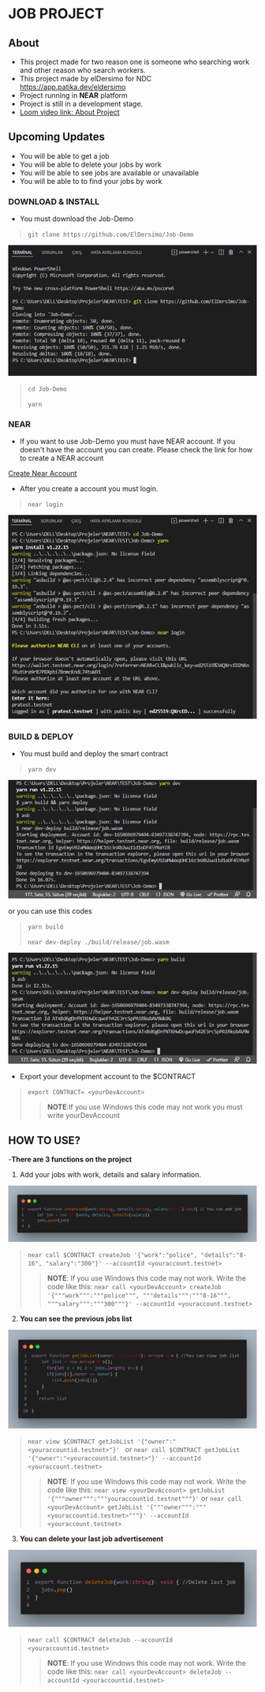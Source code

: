 # **JOB PROJECT**

## About
- This project made for two reason one is someone who searching work and other reason who search workers.
- This project made by elDersimo for NDC https://app.patika.dev/eldersimo 
- Project running in **NEAR** platform
- Project is still in a development stage.
- [Loom video link: About Project](https://www.loom.com/share/71e13db7a2874ea78615f0b35706a762)

## Upcoming Updates
- You will be able to get a job
- You will be able to delete your jobs by work
- You will be able to see jobs are available or unavailable
- You will be able to to find your jobs by work


### DOWNLOAD & INSTALL
- You must download the Job-Demo 


>`git clone https://github.com/ElDersimo/Job-Demo` 

![Git Clone](/img/git%20clone.png)

>`cd Job-Demo`
>
> `yarn`

### NEAR
- If you want to use Job-Demo you must have NEAR account. If you doesn't have the account you can create. Please check the link for how to create a NEAR account

[Create Near Account](https://docs.near.org/docs/develop/basics/create-account)

- After you create a account you must login.

> `near login`

![ cd-yarn-login ](/img/cd%20-yarn-login.png)


### BUILD & DEPLOY
- You must build and deploy the smart contract

> `yarn dev`

![yarn dev](/img/yarn%20dev.png)

or you can use this codes

> `yarn build`
>
> `near dev-deploy ./build/release/job.wasm`    

![yarn build & near dev-deploy](/img/yarn%20build%20%26%20near%20dev-deploy.png)

- Export your development account to the $CONTRACT

> `export CONTRACT= <yourDevAccount>`
>>**NOTE**:If you use Windows this code may not work you must write yourDevAccount



## **HOW TO USE?**

-**There are 3 functions on the project**
1. Add your jobs with work, details and salary information.


![createJob](/img/export%20function.png)

> `near call $CONTRACT createJob '{"work":"police", "details":"8-16", "salary":"300"}' --accountId <youraccount.testnet> `
>
>> **NOTE**: If you use Windows this code may not work. Write the code like this: `near call <yourDevAccount> createJob '{"""work""":"""police""", """details""":"""8-16""", """salary""":"""300"""}' --accountId <youraccount.testnet> `


2. **You can see the previous jobs list**

![getJobList](/img/get%20job%20list.png)

> `near view $CONTRACT getJobList '{"owner":"<youraccountid.testnet>"}' `
or
> `near call $CONTRACT getJobList '{"owner":"<youraccountid.testnet>"}' --accountId <youraccount.testnet> `
>
>> **NOTE**: If you use Windows this code may not work. Write the code like this: `near view <yourDevAccount> getJobList '{"""owner""":"""youraccountid.testnet"""}'` or `near call <yourDevAccount> getJobList '{"""owner""":"""<youraccountid.testnet>"""}' --accountId <youraccount.testnet> `


3. **You can delete your last job advertisement**

![deleteJob](/img/deletejob.png)

> `near call $CONTRACT deleteJob --accountId <youraccountid.testnet> `
>
>> **NOTE**: If you use Windows this code may not work. Write the code like this: `near call <yourDevAccount> deleteJob --accountId <youraccountid.testnet> `
